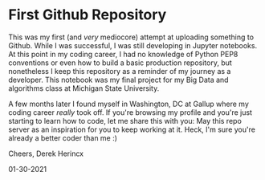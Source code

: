 # First Github Repository

This was my first (and _very_ mediocore) attempt at uploading something to Github. While I was successful, I was still developing in Jupyter notebooks.
At this point in my coding career, I had no knowledge of Python PEP8 conventions or even how to build a basic production repository, but nonetheless I
keep this repository as a reminder of my journey as a developer. This notebook was my final project for my Big Data and algorithms class at Michigan
State University.

A few months later I found myself in Washington, DC at Gallup where my coding career _really_ took off. If you're browsing my profile and you're just
starting to learn how to code, let me share this with you: May this repo server as an inspiration for you to keep working at it. Heck, I'm sure you're
already a better coder than me :)


Cheers,
Derek Herincx

01-30-2021
